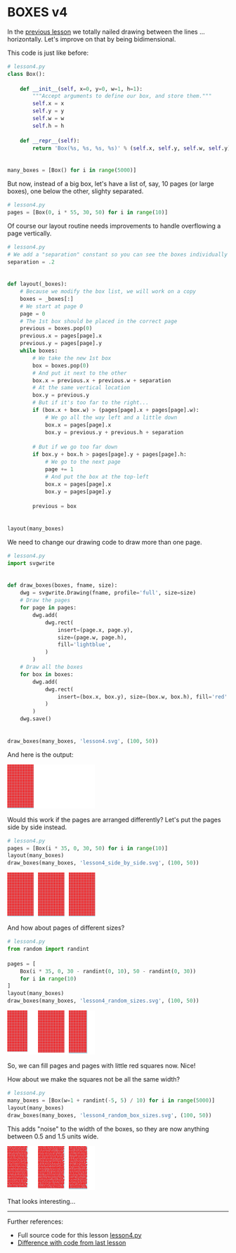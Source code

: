 # BOXES v4

In the [previous lesson](lesson3.run.html) we totally nailed drawing between the lines ... horizontally. Let's improve on that by being bidimensional.

This code is just like before:

```python
# lesson4.py
class Box():

    def __init__(self, x=0, y=0, w=1, h=1):
        """Accept arguments to define our box, and store them."""
        self.x = x
        self.y = y
        self.w = w
        self.h = h

    def __repr__(self):
        return 'Box(%s, %s, %s, %s)' % (self.x, self.y, self.w, self.y)


many_boxes = [Box() for i in range(5000)]

```

But now, instead of a big box, let's have a list of, say, 10 pages (or large boxes), one below the other, slighty separated.

```python
# lesson4.py
pages = [Box(0, i * 55, 30, 50) for i in range(10)]

```

Of course our layout routine needs improvements to handle overflowing a
page vertically.

```python
# lesson4.py
# We add a "separation" constant so you can see the boxes individually
separation = .2


def layout(_boxes):
    # Because we modify the box list, we will work on a copy
    boxes = _boxes[:]
    # We start at page 0
    page = 0
    # The 1st box should be placed in the correct page
    previous = boxes.pop(0)
    previous.x = pages[page].x
    previous.y = pages[page].y
    while boxes:
        # We take the new 1st box
        box = boxes.pop(0)
        # And put it next to the other
        box.x = previous.x + previous.w + separation
        # At the same vertical location
        box.y = previous.y
        # But if it's too far to the right...
        if (box.x + box.w) > (pages[page].x + pages[page].w):
            # We go all the way left and a little down
            box.x = pages[page].x
            box.y = previous.y + previous.h + separation

        # But if we go too far down
        if box.y + box.h > pages[page].y + pages[page].h:
            # We go to the next page
            page += 1
            # And put the box at the top-left
            box.x = pages[page].x
            box.y = pages[page].y

        previous = box


layout(many_boxes)

```

We need to change our drawing code to draw more than one page.

```python
# lesson4.py
import svgwrite


def draw_boxes(boxes, fname, size):
    dwg = svgwrite.Drawing(fname, profile='full', size=size)
    # Draw the pages
    for page in pages:
        dwg.add(
            dwg.rect(
                insert=(page.x, page.y),
                size=(page.w, page.h),
                fill='lightblue',
            )
        )
    # Draw all the boxes
    for box in boxes:
        dwg.add(
            dwg.rect(
                insert=(box.x, box.y), size=(box.w, box.h), fill='red'
            )
        )
    dwg.save()


draw_boxes(many_boxes, 'lesson4.svg', (100, 50))

```

And here is the output:

![lesson4.svg](lesson4.svg)

Would this work if the pages are arranged differently? Let's put the pages
side by side instead.

```python
# lesson4.py
pages = [Box(i * 35, 0, 30, 50) for i in range(10)]
layout(many_boxes)
draw_boxes(many_boxes, 'lesson4_side_by_side.svg', (100, 50))

```

![lesson4_side_by_side.svg](lesson4_side_by_side.svg)

And how about pages of different sizes?

```python
# lesson4.py
from random import randint

pages = [
    Box(i * 35, 0, 30 - randint(0, 10), 50 - randint(0, 30))
    for i in range(10)
]
layout(many_boxes)
draw_boxes(many_boxes, 'lesson4_random_sizes.svg', (100, 50))

```

![lesson4_random_sizes.svg](lesson4_random_sizes.svg)

So, we can fill pages and pages with little red squares now. Nice!

How about we make the squares not be all the same width?

```python
# lesson4.py
many_boxes = [Box(w=1 + randint(-5, 5) / 10) for i in range(5000)]
layout(many_boxes)
draw_boxes(many_boxes, 'lesson4_random_box_sizes.svg', (100, 50))

```

This adds "noise" to the width of the boxes, so they are now anything between 0.5 and 1.5 units wide.

![lesson4_random_box_sizes.svg](lesson4_random_box_sizes.svg)

That looks interesting...

----------

Further references:

* Full source code for this lesson [lesson4.py](lesson4.py.run.html)
* [Difference with code from last lesson](part1/code/diffs/lesson3_lesson4.html)
